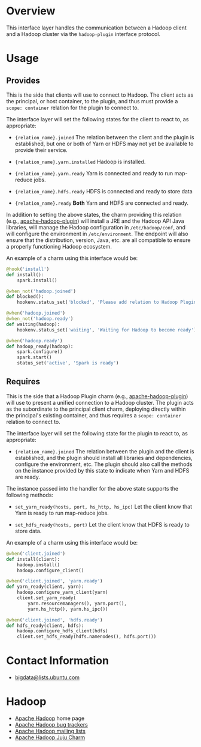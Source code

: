 # Overview

This interface layer handles the communication between a Hadoop client and a
Hadoop cluster via the `hadoop-plugin` interface protocol.

# Usage

## Provides

This is the side that clients will use to connect to Hadoop.  The client acts
as the principal, or host container, to the plugin, and thus must provide a
`scope: container` relation for the plugin to connect to.

The interface layer will set the following states for the client to react to,
as appropriate:

  * `{relation_name}.joined` The relation between the client and the plugin
     is established, but one or both of Yarn or HDFS may not yet be available
     to provide their service.

  * `{relation_name}.yarn.installed` Hadoop is installed.

  * `{relation_name}.yarn.ready` Yarn is connected and ready to run map-reduce jobs.

  * `{relation_name}.hdfs.ready` HDFS is connected and ready to store data

  * `{relation_name}.ready` **Both** Yarn and HDFS are connected and ready.

In addition to setting the above states, the charm providing this relation (e.g.,
[apache-hadoop-plugin][]) will install a JRE and the Hadoop API Java libraries,
will manage the Hadoop configuration in `/etc/hadoop/conf`, and will configure
the environment in `/etc/environment`.  The endpoint will also ensure that the
distribution, version, Java, etc. are all compatible to ensure a properly
functioning Hadoop ecosystem.

An example of a charm using this interface would be:

```python
@hook('install')
def install():
    spark.install()

@when_not('hadoop.joined')
def blocked():
    hookenv.status_set('blocked', 'Please add relation to Hadoop Plugin')

@when('hadoop.joined')
@when_not('hadoop.ready')
def waiting(hadoop):
    hookenv.status_set('waiting', 'Waiting for Hadoop to become ready')

@when('hadoop.ready')
def hadoop_ready(hadoop):
    spark.configure()
    spark.start()
    status_set('active', 'Spark is ready')
```


## Requires

This is the side that a Hadoop Plugin charm (e.g., [apache-hadoop-plugin][])
will use to present a unified connection to a Hadoop cluster.  The plugin acts
as the subordinate to the principal client charm, deploying directly within the
principal's existing container, and thus requires a `scope: container` relation
to connect to.

The interface layer will set the following state for the plugin to react to, as
appropriate:

  * `{relation_name}.joined` The relation between the plugin and the client
     is established, and the plugin should install all libraries and dependencies,
     configure the environment, etc.  The plugin should also call the methods on
     the instance provided by this state to indicate when Yarn and HDFS are ready.

The instance passed into the handler for the above state supports the following
methods:

  * `set_yarn_ready(hosts, port, hs_http, hs_ipc)`
    Let the client know that Yarn is ready to run map-reduce jobs.

  * `set_hdfs_ready(hosts, port)`
    Let the client know that HDFS is ready to store data.

An example of a charm using this interface would be:

```python
@when('client.joined')
def install(client):
    hadoop.install()
    hadoop.configure_client()

@when('client.joined', 'yarn.ready')
def yarn_ready(client, yarn):
    hadoop.configure_yarn_client(yarn)
    client.set_yarn_ready(
        yarn.resourcemanagers(), yarn.port(),
        yarn.hs_http(), yarn.hs_ipc())

@when('client.joined', 'hdfs.ready')
def hdfs_ready(client, hdfs):
    hadoop.configure_hdfs_client(hdfs)
    client.set_hdfs_ready(hdfs.namenodes(), hdfs.port())
```


# Contact Information

- <bigdata@lists.ubuntu.com>


# Hadoop

- [Apache Hadoop](http://hadoop.apache.org/) home page
- [Apache Hadoop bug trackers](http://hadoop.apache.org/issue_tracking.html)
- [Apache Hadoop mailing lists](http://hadoop.apache.org/mailing_lists.html)
- [Apache Hadoop Juju Charm](http://jujucharms.com/?text=hadoop)


[apache-hadoop-plugin]: https://jujucharms.com/apache-hadoop-plugin/

